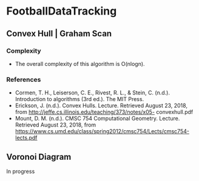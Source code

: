 # FootballDataTracking

## Convex Hull | Graham Scan

### Complexity
- The overall complexity of this algorithm is O(nlogn).

### References
- Cormen, T. H., Leiserson, C. E., Rivest, R. L., & Stein, C. (n.d.). Introduction to algorithms (3rd ed.). The MIT Press.
- Erickson, J. (n.d.). Convex Hulls. Lecture. Retrieved August 23, 2018, from http://jeffe.cs.illinois.edu/teaching/373/notes/x05-   convexhull.pdf
- Mount, D. M. (n.d.). CMSC 754 Computational Geometry. Lecture. Retrieved August 23, 2018, from https://www.cs.umd.edu/class/spring2012/cmsc754/Lects/cmsc754-lects.pdf

## Voronoi Diagram
In progress
